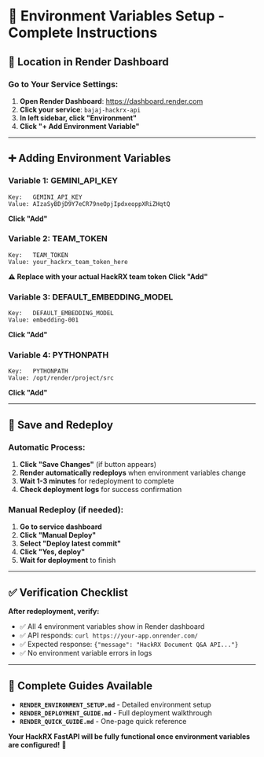 # 🔐 Environment Variables Setup - Complete Instructions

## 📍 Location in Render Dashboard

### **Go to Your Service Settings:**
1. **Open Render Dashboard**: https://dashboard.render.com
2. **Click your service**: `bajaj-hackrx-api`
3. **In left sidebar, click "Environment"**
4. **Click "+ Add Environment Variable"**

---

## ➕ Adding Environment Variables

### **Variable 1: GEMINI_API_KEY**
```
Key:   GEMINI_API_KEY
Value: AIzaSyBDjD9Y7eCR79neOpjIpdxeoppXRiZHqtQ
```
**Click "Add"**

### **Variable 2: TEAM_TOKEN**
```
Key:   TEAM_TOKEN
Value: your_hackrx_team_token_here
```
**⚠️ Replace with your actual HackRX team token**
**Click "Add"**

### **Variable 3: DEFAULT_EMBEDDING_MODEL**
```
Key:   DEFAULT_EMBEDDING_MODEL
Value: embedding-001
```
**Click "Add"**

### **Variable 4: PYTHONPATH**
```
Key:   PYTHONPATH
Value: /opt/render/project/src
```
**Click "Add"**

---

## 💾 Save and Redeploy

### **Automatic Process:**
1. **Click "Save Changes"** (if button appears)
2. **Render automatically redeploys** when environment variables change
3. **Wait 1-3 minutes** for redeployment to complete
4. **Check deployment logs** for success confirmation

### **Manual Redeploy (if needed):**
1. **Go to service dashboard**
2. **Click "Manual Deploy"**
3. **Select "Deploy latest commit"**
4. **Click "Yes, deploy"**
5. **Wait for deployment** to finish

---

## ✅ Verification Checklist

**After redeployment, verify:**
- ✅ All 4 environment variables show in Render dashboard
- ✅ API responds: `curl https://your-app.onrender.com/`
- ✅ Expected response: `{"message": "HackRX Document Q&A API..."}`
- ✅ No environment variable errors in logs

---

## 📖 Complete Guides Available

- **`RENDER_ENVIRONMENT_SETUP.md`** - Detailed environment setup
- **`RENDER_DEPLOYMENT_GUIDE.md`** - Full deployment walkthrough  
- **`RENDER_QUICK_GUIDE.md`** - One-page quick reference

**Your HackRX FastAPI will be fully functional once environment variables are configured!** 🚀

